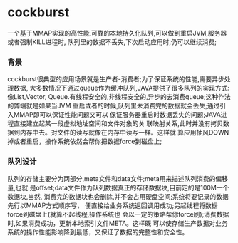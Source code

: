 # cockburst
一个基于MMAP实现的高性能,可靠的本地持久化队列,可以做到重启JVM,服务器或者强制KILL进程时,
队列里的数据不丢失,下次启动应用时,仍可以继续消费;
### 背景
cockburst很典型的应用场景就是生产者-消费者;为了保证系统的性能,需要异步处理数据,
大多数情况下通过queue作为缓冲队列,JAVA提供了很多队列的实现方式:像List,Vector,
Queue.有线程安全的,非线程安全的,异步的去消费queue;这种作法的弊端就是如果当JVM
重启或者的时候,队列里未消费完的数据就会丢失;通过引入MMAP即可以保证性能问题又可以
保证服务器重启时数据丢失的问题;JAVA进程直接建立起某一段虚拟地址空间和文件对象的关
联映射关系,此时并没有拷贝数据到内存中去。对文件的读写就像在内存中读写一样。这样就
算应用抽风DOWN掉或者重启，操作系统依然会帮你把数据force到磁盘上;

### 队列设计
队列的存储主要分为两部分,meta文件和data文件;meta用来描述队列消费的偏移量,也就
是offset;data文件作为队列数据真正的存储数据块,目前定的是100M一个数据块,当然,
消费完的数据块也会删除,并不会占用硬盘空间;系统将要记录的数据先行以MMAP方式顺序写，
便直接给业务系统返回调用成功;另起线程将数据force到磁盘上(就算不起线程,操作系统也
会以一定的策略帮你force刷);消费数据时,如果消费成功，更新本地索引文件META。这样既
可以使存储生产数据对业务系统的操作性能影响降到最低，又保证了数据的完整性和安全性。
